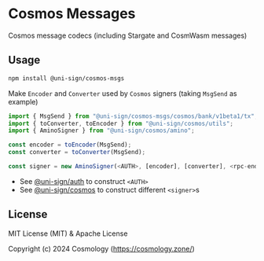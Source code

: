 # Cosmos Messages

Cosmos message codecs (including Stargate and CosmWasm messages)

## Usage

```sh
npm install @uni-sign/cosmos-msgs
```

Make `Encoder` and `Converter` used by `Cosmos` signers (taking `MsgSend` as example)

```ts
import { MsgSend } from "@uni-sign/cosmos-msgs/cosmos/bank/v1beta1/tx";
import { toConverter, toEncoder } from "@uni-sign/cosmos/utils";
import { AminoSigner } from "@uni-sign/cosmos/amino";

const encoder = toEncoder(MsgSend);
const converter = toConverter(MsgSend);

const signer = new AminoSigner(<AUTH>, [encoder], [converter], <rpc-endpoint>);
```

- See [@uni-sign/auth](/packages/auth/README.md) to construct `<AUTH>`
- See [@uni-sign/cosmos](/packages/cosmos/README.md) to construct different `<signer>`s

## License

MIT License (MIT) & Apache License

Copyright (c) 2024 Cosmology (https://cosmology.zone/)